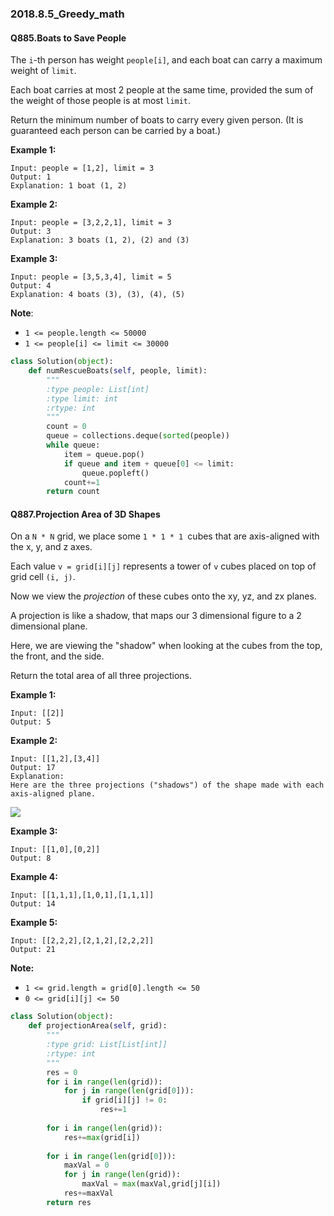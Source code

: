 ###  2018.8.5_Greedy_math

#### Q885.Boats to Save People

The `i`-th person has weight `people[i]`, and each boat can carry a maximum weight of `limit`.

Each boat carries at most 2 people at the same time, provided the sum of the weight of those people is at most `limit`.

Return the minimum number of boats to carry every given person.  (It is guaranteed each person can be carried by a boat.)

 

**Example 1:**

```
Input: people = [1,2], limit = 3
Output: 1
Explanation: 1 boat (1, 2)
```

**Example 2:**

```
Input: people = [3,2,2,1], limit = 3
Output: 3
Explanation: 3 boats (1, 2), (2) and (3)
```

**Example 3:**

```
Input: people = [3,5,3,4], limit = 5
Output: 4
Explanation: 4 boats (3), (3), (4), (5)
```

**Note**:

- `1 <= people.length <= 50000`
- `1 <= people[i] <= limit <= 30000`

```python
class Solution(object):
    def numRescueBoats(self, people, limit):
        """
        :type people: List[int]
        :type limit: int
        :rtype: int
        """
        count = 0
        queue = collections.deque(sorted(people))
        while queue:
            item = queue.pop()
            if queue and item + queue[0] <= limit:
                queue.popleft()
            count+=1
        return count
```

#### Q887.Projection Area of 3D Shapes

On a `N * N` grid, we place some `1 * 1 * 1 `cubes that are axis-aligned with the x, y, and z axes.

Each value `v = grid[i][j]` represents a tower of `v` cubes placed on top of grid cell `(i, j)`.

Now we view the *projection* of these cubes onto the xy, yz, and zx planes.

A projection is like a shadow, that maps our 3 dimensional figure to a 2 dimensional plane. 

Here, we are viewing the "shadow" when looking at the cubes from the top, the front, and the side.

Return the total area of all three projections.

 





**Example 1:**

```
Input: [[2]]
Output: 5
```

**Example 2:**

```
Input: [[1,2],[3,4]]
Output: 17
Explanation: 
Here are the three projections ("shadows") of the shape made with each axis-aligned plane.
```

![](https://s3-lc-upload.s3.amazonaws.com/uploads/2018/08/02/shadow.png)

**Example 3:**

```
Input: [[1,0],[0,2]]
Output: 8
```

**Example 4:**

```
Input: [[1,1,1],[1,0,1],[1,1,1]]
Output: 14
```

**Example 5:**

```
Input: [[2,2,2],[2,1,2],[2,2,2]]
Output: 21
```

 

**Note:**

- `1 <= grid.length = grid[0].length <= 50`
- `0 <= grid[i][j] <= 50`

```python
class Solution(object):
    def projectionArea(self, grid):
        """
        :type grid: List[List[int]]
        :rtype: int
        """
        res = 0
        for i in range(len(grid)):
            for j in range(len(grid[0])):
                if grid[i][j] != 0:
                    res+=1
        
        for i in range(len(grid)):
            res+=max(grid[i])
            
        for i in range(len(grid[0])):
            maxVal = 0
            for j in range(len(grid)):
                maxVal = max(maxVal,grid[j][i])
            res+=maxVal
        return res
```

